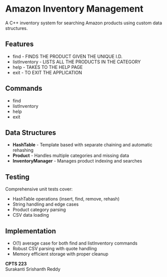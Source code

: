 # Amazon Inventory Management
A C++ inventory system for searching Amazon products using custom data structures.

## Features

- find <UNIQUE I.D.>        - FINDS THE PRODUCT GIVEN THE UNIQUE I.D. 
- listInventory <CATEGORY>  - LISTS ALL THE PRODUCTS IN THE CATEGORY 
- help                      - TAKES TO THE HELP PAGE 
- exit                      - TO EXIT THE APPLICATION 

## Commands
- find 
- listInventory 
- help
- exit

## Data Structures
- **HashTable** - Template based with separate chaining and automatic rehashing
- **Product** - Handles multiple categories and missing data
- **InventoryManager** - Manages product indexing and searches

## Testing
Comprehensive unit tests cover:
- HashTable operations (insert, find, remove, rehash)
- String handling and edge cases
- Product category parsing
- CSV data loading

## Implementation
- O(1) average case for both find and listInventory commands
- Robust CSV parsing with quote handling
- Memory efficient storage with proper cleanup

**CPTS 223**  
Surakanti Srishanth Reddy
